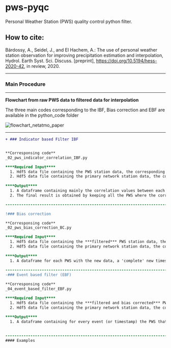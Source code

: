 # pws-pyqc
  Personal Weather Station (PWS) quality control python filter.
  
## How to cite:
Bárdossy, A., Seidel, J., and El Hachem, A.: The use of personal weather station observation for improving precipitation estimation and interpolation, Hydrol. Earth Syst. Sci. Discuss. [preprint], https://doi.org/10.5194/hess-2020-42, in review, 2020. 

-----------------------------------------------------------------------------------------------
### Main Procedure
------------------

**Flowchart from raw PWS data to filtered data for interpolation**

The three main codes corresponding to the IBF, Bias correction and EBF are available in the python_code folder

![flowchart_netatmo_paper](https://user-images.githubusercontent.com/22959071/106765543-3303fb00-6639-11eb-92d8-d0e06a6044f1.png)

-----------------------------------------------------------------------------------------------

```diff
+ ### Indicator based Filter IBF


**Corresponsing code**
_02_pws_indicator_correlation_IBF.py

****Required Input****
  1. Hdf5 data file containing the PWS station data, the corresponding timestamps and their corresponding coordinates, in a metric coordinate system
  2. Hdf5 data file containing the primary network station data, the corresponding timestamps and their corresponding coordinates, in a metric coordinate system (same as PWS)
  
****Output****
  1. A dataframe containing mainly the correlation values between each PWS and the corresponding neighboring station data, and the correlation between the neighboring primary network stations .
  2. The final result is obtained by keeping all the PWS where the correlation between PWS and primary network is greater or equal to the correlation between the primary network stations.

-----------------------------------------------------------------------------------------------

!### Bias correction

**Corresponsing code**
_02_pws_bias_correction_BC.py

****Required Input****
  1. Hdf5 data file containing the ***filtered*** PWS station data, the corresponding timestamps and their corresponding coordinates, in a metric coordinate system
  2. Hdf5 data file containing the primary network station data, the corresponding timestamps and their corresponding coordinates, in a metric coordinate system (same as PWS)
  
****Output****
  1. A dataframe for each PWS with the new data, a 'complete' new timeseries, used later on (for example in the interpolation)
 
-----------------------------------------------------------------------------------------------
-### Event based filter (EBF)

**Corresponsing code**
_04_event_based_filter_EBF.py

****Required Input****
  1. Hdf5 data file containing the ***filtered and bias corrected*** PWS station data, the corresponding timestamps and their corresponding coordinates, in a metric coordinate system
  2. Hdf5 data file containing the primary network station data, the corresponding timestamps and their corresponding coordinates, in a metric coordinate system (same as PWS)
  
****Output****
  1. A dataframe containing for every event (or timestamp) the PWS that should be flagged and not used for the interpolation of the corresponding event or timestep
 

-----------------------------------------------------------------------------------------------
#### Examples
